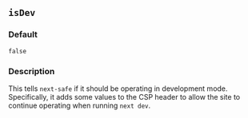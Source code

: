 ## `isDev`

### Default

`false`

### Description

This tells `next-safe` if it should be operating in development mode. Specifically, it adds some values to the CSP header to allow the site to continue operating when running `next dev`.
